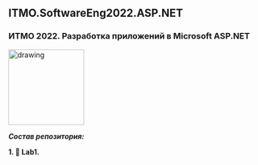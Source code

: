 ## ITMO.SoftwareEng2022.ASP.NET
### ИТМО 2022. Разработка приложений в Microsoft ASP.NET
<img src="https://ie.wampi.ru/2022/09/27/ASP_NET.png" alt="drawing" width="150"/>

***Состав репозитория:***

 <strong>1. &#128194; Lab1. </strong>
